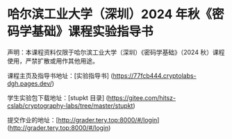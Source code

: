# 哈尔滨工业大学（深圳）2024 年秋《密码学基础》课程实验指导书 

声明：本课程资料仅限于哈尔滨工业大学（深圳）《密码学基础》（2024 秋）课程使用，严禁扩散或用作其他用途。

课程主页及指导书地址：[实验指导书] (https://77fcb444.cryptolabs-dgh.pages.dev/)

学生实验包下载地址：[stupkt 目录] (https://gitee.com/hitsz-cslab/cryptography-labs/tree/master/stupkt)

提交作业的地址：[http://grader.tery.top:8000/#/login] (http://grader.tery.top:8000/#/login)